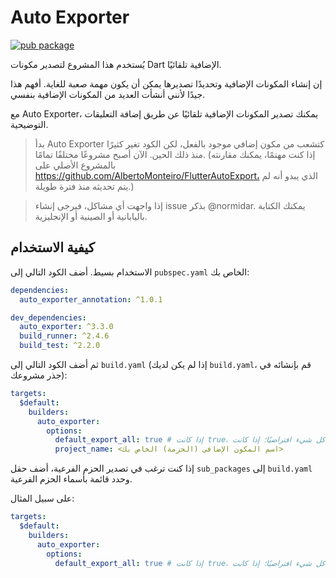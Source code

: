 # Auto Exporter

[![pub package](https://img.shields.io/pub/v/auto_exporter.svg)](https://pub.dev/packages/auto_exporter)

يُستخدم هذا المشروع لتصدير مكونات Dart الإضافية تلقائيًا.

إن إنشاء المكونات الإضافية وتحديدًا تصديرها يمكن أن يكون مهمة صعبة للغاية. أفهم هذا جيدًا لأنني أنشأت العديد من المكونات الإضافية بنفسي.

مع Auto Exporter، يمكنك تصدير المكونات الإضافية تلقائيًا عن طريق إضافة التعليقات التوضيحية.

> بدأ Auto Exporter كتشعب من مكون إضافي موجود بالفعل، لكن الكود تغير كثيرًا منذ ذلك الحين. الآن أصبح مشروعًا مختلفًا تمامًا. (إذا كنت مهتمًا، يمكنك مقارنته بالمشروع الأصلي على https://github.com/AlbertoMonteiro/FlutterAutoExport، الذي يبدو أنه لم يتم تحديثه منذ فترة طويلة.)

> إذا واجهت أي مشاكل، فيرجى إنشاء issue بذكر @normidar. يمكنك الكتابة باليابانية أو الصينية أو الإنجليزية.

## كيفية الاستخدام

الاستخدام بسيط. أضف الكود التالي إلى `pubspec.yaml` الخاص بك:

```yaml
dependencies:
  auto_exporter_annotation: ^1.0.1

dev_dependencies:
  auto_exporter: ^3.3.0
  build_runner: ^2.4.6
  build_test: ^2.2.0
```

ثم أضف الكود التالي إلى `build.yaml` (إذا لم يكن لديك `build.yaml`، قم بإنشائه في جذر مشروعك):

```yaml
targets:
  $default:
    builders:
      auto_exporter:
        options:
          default_export_all: true # إذا كانت true، يتم تصدير كل شيء افتراضيًا؛ إذا كانت false، يتم تصدير ملفات محددة فقط
          project_name: <اسم المكون الإضافي (الحزمة) الخاص بك>
```

إذا كنت ترغب في تصدير الحزم الفرعية، أضف حقل `sub_packages` إلى `build.yaml` وحدد قائمة بأسماء الحزم الفرعية.

على سبيل المثال:

```yaml
targets:
  $default:
    builders:
      auto_exporter:
        options:
          default_export_all: true # إذا كانت true، يتم تصدير كل شيء افتراضيًا؛ إذا كانت false، يتم تصدير ملفات محددة فقط
```
